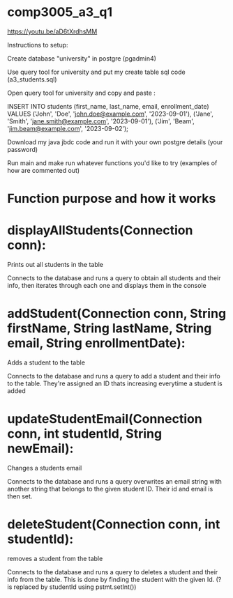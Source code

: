 # comp3005_a3_q1
https://youtu.be/aD6tXrdhsMM

Instructions to setup: 

Create database "university" in postgre (pgadmin4)

Use query tool for university and put my create table sql code (a3_students.sql)

Open query tool for university and copy and paste :

INSERT INTO students (first_name, last_name, email, enrollment_date) VALUES
('John', 'Doe', 'john.doe@example.com', '2023-09-01'),
('Jane', 'Smith', 'jane.smith@example.com', '2023-09-01'),
('Jim', 'Beam', 'jim.beam@example.com', '2023-09-02');

Download my java jbdc code and run it with your own postgre details (your password)

Run main and make run whatever functions you'd like to try (examples of how are commented out)



# Function purpose and how it works

# displayAllStudents(Connection conn): 

Prints out all students in the table

Connects to the database and runs a query to obtain all students and their info, then iterates through each one and displays them in the console

# addStudent(Connection conn, String firstName, String lastName, String email, String enrollmentDate):

Adds a student to the table

Connects to the database and runs a query to add a student and their info to the table. They're assigned an ID thats increasing everytime a student is added


# updateStudentEmail(Connection conn, int studentId, String newEmail):

Changes a students email

Connects to the database and runs a query overwrites an email string with another string that belongs to the given student ID. Their id and email is then set.

# deleteStudent(Connection conn, int studentId):

removes a student from the table

Connects to the database and runs a query to deletes a student and their info from the table. This is done by finding the student with the given Id. (? is replaced by studentId using pstmt.setInt())
